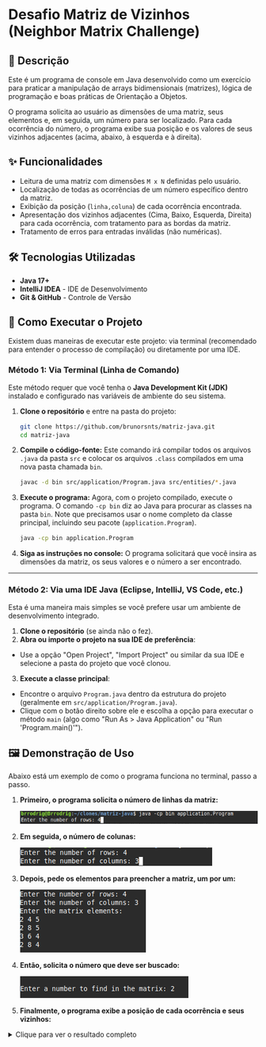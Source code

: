 # Desafio Matriz de Vizinhos (Neighbor Matrix Challenge)

## 📄 Descrição

Este é um programa de console em Java desenvolvido como um exercício para praticar a manipulação de arrays bidimensionais (matrizes), lógica de programação e boas práticas de Orientação a Objetos.

O programa solicita ao usuário as dimensões de uma matriz, seus elementos e, em seguida, um número para ser localizado. Para cada ocorrência do número, o programa exibe sua posição e os valores de seus vizinhos adjacentes (acima, abaixo, à esquerda e à direita).

## ✨ Funcionalidades

- Leitura de uma matriz com dimensões `M x N` definidas pelo usuário.
- Localização de todas as ocorrências de um número específico dentro da matriz.
- Exibição da posição (`linha,coluna`) de cada ocorrência encontrada.
- Apresentação dos vizinhos adjacentes (Cima, Baixo, Esquerda, Direita) para cada ocorrência, com tratamento para as bordas da matriz.
- Tratamento de erros para entradas inválidas (não numéricas).

## 🛠️ Tecnologias Utilizadas

- **Java 17+**
- **IntelliJ IDEA** - IDE de Desenvolvimento
- **Git & GitHub** - Controle de Versão

## 🚀 Como Executar o Projeto

Existem duas maneiras de executar este projeto: via terminal (recomendado para entender o processo de compilação) ou diretamente por uma IDE.

### Método 1: Via Terminal (Linha de Comando)

Este método requer que você tenha o **Java Development Kit (JDK)** instalado e configurado nas variáveis de ambiente do seu sistema.

1.  **Clone o repositório** e entre na pasta do projeto:
    ```bash
    git clone https://github.com/brunorsnts/matriz-java.git
    cd matriz-java
    ```

2.  **Compile o código-fonte:**
    Este comando irá compilar todos os arquivos `.java` da pasta `src` e colocar os arquivos `.class` compilados em uma nova pasta chamada `bin`.
    ```bash
    javac -d bin src/application/Program.java src/entities/*.java
    ```

3.  **Execute o programa:**
    Agora, com o projeto compilado, execute o programa. O comando `-cp bin` diz ao Java para procurar as classes na pasta `bin`. Note que precisamos usar o nome completo da classe principal, incluindo seu pacote (`application.Program`).
    ```bash
    java -cp bin application.Program
    ```
4.  **Siga as instruções no console:**
    O programa solicitará que você insira as dimensões da matriz, os seus valores e o número a ser encontrado.

---
### Método 2: Via uma IDE Java (Eclipse, IntelliJ, VS Code, etc.)

Esta é uma maneira mais simples se você prefere usar um ambiente de desenvolvimento integrado.

1.  **Clone o repositório** (se ainda não o fez).
2.  **Abra ou importe o projeto na sua IDE de preferência**:
   - Use a opção "Open Project", "Import Project" ou similar da sua IDE e selecione a pasta do projeto que você clonou.
3.  **Execute a classe principal**:
   - Encontre o arquivo `Program.java` dentro da estrutura do projeto (geralmente em `src/application/Program.java`).
   - Clique com o botão direito sobre ele e escolha a opção para executar o método `main` (algo como "Run As > Java Application" ou "Run 'Program.main()'").

## 🖼️ Demonstração de Uso

Abaixo está um exemplo de como o programa funciona no terminal, passo a passo.

1.  **Primeiro, o programa solicita o número de linhas da matriz:**

    ![Entrada do número de linhas](./assets/01-input-linhas.png)

2.  **Em seguida, o número de colunas:**

    ![Entrada do número de colunas](./assets/02-input-colunas.png)

3.  **Depois, pede os elementos para preencher a matriz, um por um:**

    ![Entrada dos elementos da matriz](./assets/03-input-matriz.png)

4.  **Então, solicita o número que deve ser buscado:**

    ![Entrada do número a ser buscado](./assets/04-input-busca.png)

5.  **Finalmente, o programa exibe a posição de cada ocorrência e seus vizinhos:**

<details>
  <summary>Clique para ver o resultado completo</summary>

![Resultado da busca na matriz](./assets/05-resultado.png)
</details>